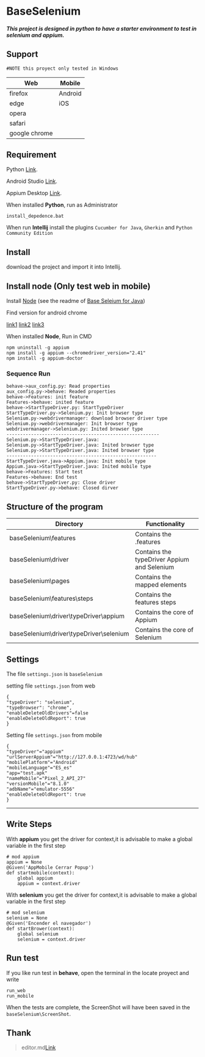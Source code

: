 # BaseSelenium 

##### This project is designed in python to have a starter environment to test in selenium and appium.

## Support
	#NOTE this proyect only tested in Windows

Web  | Mobile
------------- | -------------
firefox  | Android
edge  | iOS
opera  |  
safari |  
google chrome  |  

## Requirement 
Python [Link](https://www.python.org/downloads/).

Android Studio [Link](https://developer.android.com/studio).

Appium Desktop [Link](http://appium.io/downloads.html).

When installed **Python**, run as Administrator
	
 
	install_depedence.bat


When run **Intellij** install the plugins `Cucumber for Java`, `Gherkin` and `Python Community Edition`


## Install
download the project and import it into Intellij.

## Install node (Only test web in mobile)
Install [Node](https://nodejs.org/es/download/) (see the readme of [Base Seleium for Java](https://github.com/pels93/baseSelenium))

Find version for android chrome

[link1](https://chromedriver.storage.googleapis.com/2.41/notes.txt)
[link2](https://chromedriver.storage.googleapis.com/)
[link3](https://stackoverflow.com/questions/52241873/chromedriver-version-that-works-with-chrome-version-69-0-3497-81-while-using-sel
)

When installed **Node**, Run in CMD
```seq
npm uninstall -g appium
npm install -g appium --chromedriver_version="2.41"
npm install -g appium-doctor
```

### Sequence Run
                    
```seq
behave->aux_config.py: Read properties
aux_config.py->behave: Readed properties
behave->Features: init feature
Features->behave: inited feature
behave->StartTypeDriver.py: StartTypeDriver
StartTypeDriver.py->Selenium.py: Init browser type
Selenium.py->webdrivermanager: download browser driver type
Selenium.py->webdrivermanager: Init browser type
webdrivermanager->Selenium.py: Inited browser type
--------------------------------------------------------
Selenium.py->StartTypeDriver.java: 
Selenium.py->StartTypeDriver.java: Inited browser type
Selenium.py->StartTypeDriver.java: Inited browser type
-------------------------------------------------------
StartTypeDriver.java->Appium.java: Init mobile type
Appium.java->StartTypeDriver.java: Inited mobile type
behave->Features: Start test
Features->behave: End test
behave->StartTypeDriver.py: Close driver
StartTypeDriver.py->behave: Closed dirver
```

## Structure of the program
Directory  | Functionality
------------- | -------------
baseSelenium\features  | Contains the .features
baseSelenium\driver  | Contains the typeDriver Appium and Selenium
baseSelenium\pages   |  Contains the mapped elements
baseSelenium\features\steps  |  Contains the features steps
baseSelenium\driver\typeDriver\appium  | Contains the core of Appium
baseSelenium\driver\typeDriver\selenium   | Contains the core of Selenium


## Settings
The file `settings.json` is `baseSelenium`

setting file  `settings.json` from web
    
    {
	"typeDriver": "selenium",
    "typeBrowser": "chrome",
	"enableDeleteOldDrivers"=false
	"enableDeleteOldReport": true
	}

Setting file  `settings.json` from mobile

	{
	"typeDriver"="appium"
	"urlServerAppium"="http://127.0.0.1:4723/wd/hub"
	"mobilePlatform"="Android"
	"mobileLanguage"="ES_es"
	"app="test.apk"
	"nameMobile"="Pixel_2_API_27"
	"versionMobile"="8.1.0"
	"adbName"="emulator-5556"
	"enableDeleteOldReport": true
	}
     
----
## Write Steps
With **appium** you get the driver for context,it is advisable to make a global variable in the first step 
    
	# mod appium
    appium = None
    @Given('AppMobile Cerrar Popup')
    def startmobile(context):
        global appium
        appium = context.driver

With **selenium** you get the driver for context,it is advisable to make a global variable in the first step
 
 	# mod selenium
    selenium = None
    @Given('Encender el navegador')
    def startBrower(context):
        global selenium
        selenium = context.driver

## Run test

If you like run test in **behave**, open the terminal in the locate proyect and write

	run_web
	run_mobile

When the tests are complete, the ScreenShot will have been saved in the  `baseSelenium\ScreenShot`.

## Thank
>editor.md[Link](https://pandao.github.io/editor.md/en.html)



